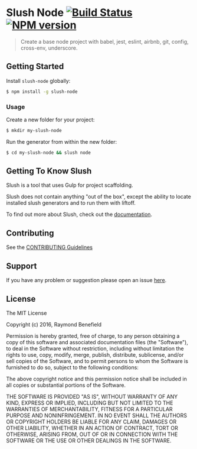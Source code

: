 # Slush Node [![Build Status](https://secure.travis-ci.org/RayBenefield/slush-node.png?branch=master)](https://travis-ci.org/RayBenefield/slush-node) [![NPM version](https://badge-me.herokuapp.com/api/npm/slush-node.png)](http://badges.enytc.com/for/npm/slush-node)

> Create a base node project with babel, jest, eslint, airbnb, git, config, cross-env, underscore.


## Getting Started

Install `slush-node` globally:

```bash
$ npm install -g slush-node
```

### Usage

Create a new folder for your project:

```bash
$ mkdir my-slush-node
```

Run the generator from within the new folder:

```bash
$ cd my-slush-node && slush node
```

## Getting To Know Slush

Slush is a tool that uses Gulp for project scaffolding.

Slush does not contain anything "out of the box", except the ability to locate installed slush generators and to run them with liftoff.

To find out more about Slush, check out the [documentation](https://github.com/slushjs/slush).

## Contributing

See the [CONTRIBUTING Guidelines](https://github.com/RayBenefield/slush-node/blob/master/CONTRIBUTING.md)

## Support
If you have any problem or suggestion please open an issue [here](https://github.com/RayBenefield/slush-node/issues).

## License 

The MIT License

Copyright (c) 2016, Raymond Benefield

Permission is hereby granted, free of charge, to any person
obtaining a copy of this software and associated documentation
files (the "Software"), to deal in the Software without
restriction, including without limitation the rights to use,
copy, modify, merge, publish, distribute, sublicense, and/or sell
copies of the Software, and to permit persons to whom the
Software is furnished to do so, subject to the following
conditions:

The above copyright notice and this permission notice shall be
included in all copies or substantial portions of the Software.

THE SOFTWARE IS PROVIDED "AS IS", WITHOUT WARRANTY OF ANY KIND,
EXPRESS OR IMPLIED, INCLUDING BUT NOT LIMITED TO THE WARRANTIES
OF MERCHANTABILITY, FITNESS FOR A PARTICULAR PURPOSE AND
NONINFRINGEMENT. IN NO EVENT SHALL THE AUTHORS OR COPYRIGHT
HOLDERS BE LIABLE FOR ANY CLAIM, DAMAGES OR OTHER LIABILITY,
WHETHER IN AN ACTION OF CONTRACT, TORT OR OTHERWISE, ARISING
FROM, OUT OF OR IN CONNECTION WITH THE SOFTWARE OR THE USE OR
OTHER DEALINGS IN THE SOFTWARE.

